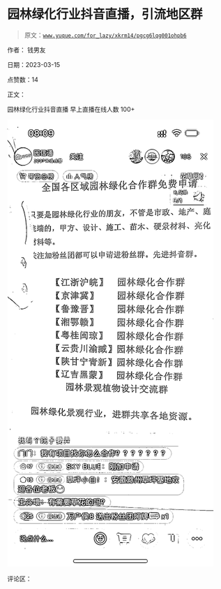 # 园林绿化行业抖音直播，引流地区群

> 原文：[`www.yuque.com/for_lazy/xkrm14/pgcg6lqg001ohpb6`](https://www.yuque.com/for_lazy/xkrm14/pgcg6lqg001ohpb6)

作者： 钱男友

日期：2023-03-15

点赞数：14

正文：

园林绿化行业抖音直播 早上直播在线人数 100+

![](img/3a37b354568d20448aa284ff9524993f.png)  

评论区：

